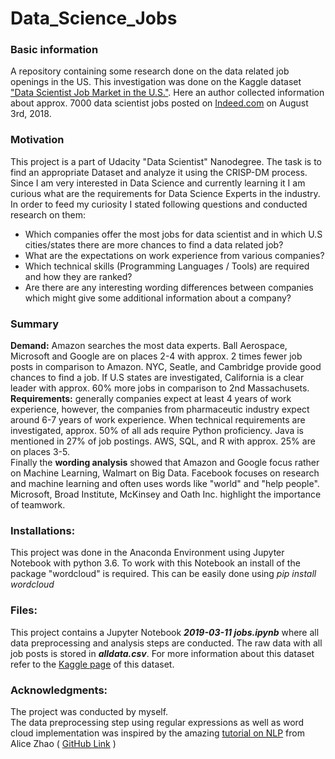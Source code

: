# Data_Science_Jobs

### Basic information
A repository containing some research done on the data related job openings in the US. This investigation was done on the Kaggle dataset ["Data Scientist Job Market in the U.S."](https://www.kaggle.com/sl6149/data-scientist-job-market-in-the-us). Here an author collected information about approx. 7000 data scientist jobs posted on [Indeed.com](https://indeed.com/) on August 3rd, 2018.  

### Motivation
This project is a part of Udacity "Data Scientist" Nanodegree. The task is to find an appropriate Dataset and analyze it using the CRISP-DM process.  
Since I am very interested in Data Science and currently learning it I am curious what are the requirements for Data Science Experts in the industry. In order to feed my curiosity I stated following questions and conducted research on them:  
* Which companies offer the most jobs for data scientist and in which U.S cities/states there are more chances to find a data related job?
* What are the expectations on work experience from various companies? 
* Which technical skills (Programming Languages / Tools) are required and how they are ranked? 
* Are there are any interesting wording differences between companies which might give some additional information about a company? 

### Summary
**Demand:** Amazon searches the most data experts. Ball Aerospace, Microsoft and Google are on places 2-4 with approx. 2 times fewer job posts in comparison to Amazon. NYC, Seatle, and Cambridge provide good chances to find a job. If U.S states are investigated, California is a clear leader with approx. 60% more jobs in comparison to 2nd Massachusets.  
**Requirements:** generally companies expect at least 4 years of work experience, however, the companies from pharmaceutic industry expect around 6-7 years of work experience. When technical requirements are investigated, approx. 50% of all ads require Python proficiency. Java is mentioned in 27% of job postings. AWS, SQL, and R with approx. 25%  are on places 3-5.  
Finally the **wording analysis** showed that Amazon and Google focus rather on Machine Learning, Walmart on Big Data. Facebook focuses on research and machine learning and often uses words like "world" and "help people". Microsoft, Broad Institute, McKinsey and Oath Inc. highlight the importance of teamwork.

### Installations:
This project was done in the Anaconda Environment using Jupyter Notebook with python 3.6. To work with this Notebook an install of the package "wordcloud" is required. This can be easily done using *pip install wordcloud* 

### Files:
This project contains a Jupyter Notebook **_2019-03-11 jobs.ipynb_** where all data preprocessing and analysis steps are conducted. The raw data with all job posts is stored in **_alldata.csv_**. For more information about this dataset refer to the [Kaggle page](https://www.kaggle.com/sl6149/data-scientist-job-market-in-the-us) of this dataset.

### Acknowledgments:
The project was conducted by myself.  
The data preprocessing step using regular expressions as well as word cloud implementation was inspired by the amazing [tutorial on NLP](https://www.youtube.com/watch?v=xvqsFTUsOmc) from Alice Zhao ( [GitHub Link](https://github.com/adashofdata/nlp-in-python-tutorial)  )
